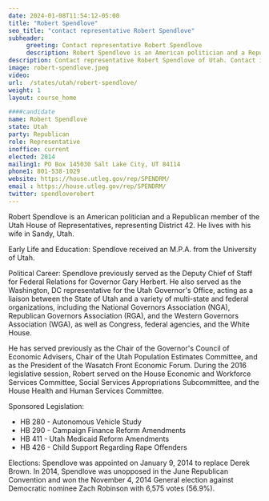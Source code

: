 ```yaml
---
date: 2024-01-08T11:54:12-05:00
title: "Robert Spendlove"
seo_title: "contact representative Robert Spendlove"
subheader:
     greeting: Contact representative Robert Spendlove
     description: Robert Spendlove is an American politician and a Republican member of the Utah House of Representatives, representing District 42. He lives with his wife in Sandy, Utah.
description: Contact representative Robert Spendlove of Utah. Contact information for Robert Spendlove includes email address, phone number, and mailing address.
image: robert-spendlove.jpeg
video:
url:  /states/utah/robert-spendlove/
weight: 1
layout: course_home

####candidate
name: Robert Spendlove
state: Utah
party: Republican
role: Representative
inoffice: current
elected: 2014
mailing1: PO Box 145030 Salt Lake City, UT 84114
phone1: 801-538-1029
website: https://house.utleg.gov/rep/SPENDRM/
email : https://house.utleg.gov/rep/SPENDRM/
twitter: spendloverobert
---
```


Robert Spendlove is an American politician and a Republican member of the Utah House of Representatives, representing District 42. He lives with his wife in Sandy, Utah.

Early Life and Education:
Spendlove received an M.P.A. from the University of Utah.

Political Career:
Spendlove previously served as the Deputy Chief of Staff for Federal Relations for Governor Gary Herbert. He also served as the Washington, DC representative for the Utah Governor's Office, acting as a liaison between the State of Utah and a variety of multi-state and federal organizations, including the National Governors Association (NGA), Republican Governors Association (RGA), and the Western Governors Association (WGA), as well as Congress, federal agencies, and the White House.

He has served previously as the Chair of the Governor's Council of Economic Advisers, Chair of the Utah Population Estimates Committee, and as the President of the Wasatch Front Economic Forum. During the 2016 legislative session, Robert served on the House Economic and Workforce Services Committee, Social Services Appropriations Subcommittee, and the House Health and Human Services Committee.

Sponsored Legislation:
- HB 280 - Autonomous Vehicle Study
- HB 290 - Campaign Finance Reform Amendments
- HB 411 - Utah Medicaid Reform Amendments
- HB 426 - Child Support Regarding Rape Offenders

Elections:
Spendlove was appointed on January 9, 2014 to replace Derek Brown. In 2014, Spendlove was unopposed in the June Republican Convention and won the November 4, 2014 General election against Democratic nominee Zach Robinson with 6,575 votes (56.9%).
